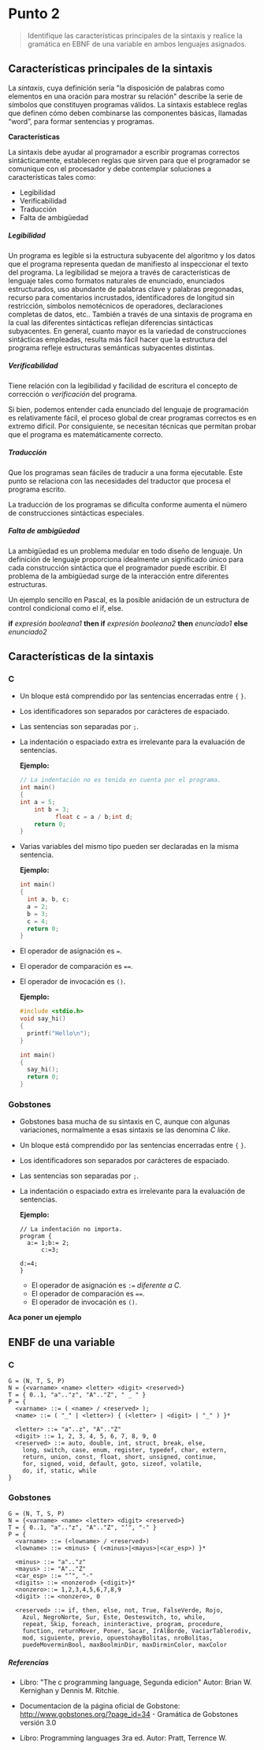 # Punto 2

> Identifique las características principales de la sintaxis y realice la gramática en EBNF de una variable en ambos lenguajes asignados.

## Características principales de la sintaxis

La *sintaxis*, cuya definición sería "la disposición de palabras como elementos en una oración para mostrar su relación" describe la serie de símbolos que constituyen programas válidos. La sintaxis establece reglas que definen cómo deben combinarse las componentes básicas, llamadas “word”, para formar sentencias y programas.


**Características**

La sintaxis debe ayudar al programador a escribir programas correctos sintácticamente, establecen reglas que sirven para que el programador se comunique con el procesador y debe contemplar soluciones a características tales como:
* Legibilidad
* Verificabilidad
* Traducción
* Falta de ambigüedad


##### Legibilidad
Un programa es legible si la estructura subyacente del algoritmo y los datos que el programa representa quedan de manifiesto al inspeccionar el texto del programa. La legibilidad se mejora a través de características de lenguaje tales como formatos naturales de enunciado, enunciados estructurados, uso abundante de palabras clave y palabras pregonadas, recurso para comentarios incrustados, identificadores de longitud sin restricción, símbolos nemotécnicos de operadores, declaraciones completas de datos,  etc.. También a través de una sintaxis de programa en la cual las diferentes sintácticas reflejan diferencias sintácticas subyacentes. En general, cuanto mayor es la variedad de construcciones sintácticas empleadas, resulta más fácil hacer que la estructura del programa refleje estructuras semánticas subyacentes distintas.

##### Verificabilidad
Tiene relación con la legibilidad y facilidad de escritura el concepto de corrección o *verificación* del programa.

Si bien, podemos entender cada enunciado del lenguaje de programación es relativamente fácil, el proceso global de crear programas correctos es en extremo difícil. Por consiguiente, se necesitan técnicas que permitan probar que el programa es matemáticamente correcto.

##### Traducción
Que los programas sean fáciles de traducir a una forma ejecutable.  Este punto se relaciona con las necesidades del traductor que procesa el programa escrito.

La traducción de los programas se dificulta conforme aumenta el número de construcciones sintácticas especiales.

##### Falta de ambigüedad
La ambigüedad es un problema medular en todo diseño de lenguaje. Un definición de lenguaje proporciona idealmente un significado único para cada construcción sintáctica que el programador puede escribir.
El problema de la ambigüedad surge de la interacción entre diferentes estructuras.

Un ejemplo sencillo en Pascal, es la posible anidación de un estructura de control condicional como el if, else.

**if** *expresión booleana1* **then if** *expresión booleana2* **then** *enunciado1* **else** *enunciado2*

## Características de la sintaxis

### C

* Un bloque está comprendido por las sentencias encerradas entre `{` `}`.
* Los identificadores son separados por carácteres de espaciado.
* Las sentencias son separadas por `;`.
* La indentación o espaciado extra es irrelevante para la evaluación de sentencias.

  **Ejemplo:**

  ```C
  // La indentación no es tenida en cuenta por el programa.
  int main()
  {
  int a = 5;
      int b = 3;
            float c = a / b;int d;
      return 0;
  }
  ```

* Varias variables del mismo tipo pueden ser declaradas en la misma sentencia.

  **Ejemplo:**

  ```C
  int main()
  {
    int a, b, c;
    a = 2;
    b = 3;
    c = 4;
    return 0;
  }
  ```
* El operador de asignación es `=`.
* El operador de comparación es `==`.
* El operador de invocación es `()`.

  **Ejemplo:**

  ```C
  #include <stdio.h>
  void say_hi()
  {
    printf("Hello\n");
  }

  int main()
  {
    say_hi();
    return 0;
  }
  ```

### Gobstones

* Gobstones basa mucha de su sintaxis en C, aunque con algunas variaciones, normalmente a esas sintaxis se las denomina _C like_.
* Un bloque está comprendido por las sentencias encerradas entre `{` `}`.
* Los identificadores son separados por carácteres de espaciado.
* Las sentencias son separadas por `;`.
* La indentación o espaciado extra es irrelevante para la evaluación de sentencias.

  **Ejemplo:**
  ```
  // La indentación no importa.
  program {
	a:= 1;b:= 2;
		c:=3;

  d:=4;
  }
  ```
  * El operador de asignación es `:=` _diferente a C_.
  * El operador de comparación es `==`.
  * El operador de invocación es `()`.

**Aca poner un ejemplo**


## ENBF de una variable

### C
    G = (N, T, S, P)
    N = {<varname> <name> <letter> <digit> <reserved>}
    T = { 0..1, "a".."z", "A".."Z", " _ " }
    P = {
      <varname> ::= ( <name> / <reserved> );
      <name> ::= ( "_" | <letter>) { (<letter> | <digit> | "_" ) }*

      <letter> ::= "a"..z", "A".."Z"
      <digit> ::= 1, 2, 3, 4, 5, 6, 7, 8, 9, 0
      <reserved> ::= auto, double, int, struct, break, else,
        long, switch, case, enum, register, typedef, char, extern,
        return, union, const, float, short, unsigned, continue,
        for, signed, void, default, goto, sizeof, volatile,
        do, if, static, while
    }


### Gobstones

    G = (N, T, S, P)
    N = {<varname> <name> <letter> <digit> <reserved>}
    T = { 0..1, "a".."z", "A".."Z", "’", "-" }
    P = {
      <varname> ::= (<lowname> / <reserved>)
      <lowname> ::= <minus> { (<minus>|<mayus>|<car_esp>) }*

      <minus> ::= "a".."z"
      <mayus> ::= "A".."Z"
      <car_esp> ::= "’", "-"
      <digits> ::= <nonzerod> {<digit>}*
      <nonzero>::= 1,2,3,4,5,6,7,8,9
      <digit> ::= <nonzero>, 0

      <reserved> ::= if, then, else, not, True, FalseVerde, Rojo,
        Azul, NegroNorte, Sur, Este, Oesteswitch, to, while,
        repeat, Skip, foreach, ininteractive, program, procedure,
        function, returnMover, Poner, Sacar, IrAlBorde, VaciarTablerodiv,
        mod, siguiente, previo, opuestohayBolitas, nroBolitas,
        puedeMoverminBool, maxBoolminDir, maxDirminColor, maxColor



##### Referencias

* Libro: "The c programming language, Segunda edicion" Autor: Brian W. Kernighan y Dennis M. Ritchie.

* Documentacion de la página oficial de Gobstone: http://www.gobstones.org/?page_id=34 - Gramática de Gobstones versión 3.0

* Libro: Programming languages 3ra ed. Autor: Pratt, Terrence W.
